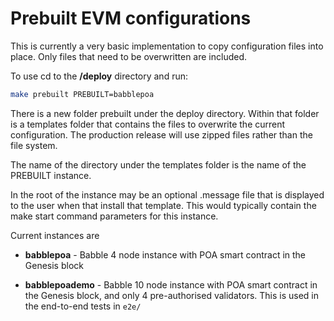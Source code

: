 # Prebuilt EVM configurations

This is currently a very basic implementation to copy configuration files into 
place. Only files that need to be overwritten are included. 

To use cd to the **/deploy** directory and run:
```bash
make prebuilt PREBUILT=babblepoa
``` 

There is a new folder prebuilt under the deploy directory. Within that folder is 
a templates folder that contains the files to overwrite the current 
configuration. The production release will use zipped files rather than the file 
system.

The name of the directory under the templates folder is the name of the PREBUILT 
instance. 

In the root of the instance may be an optional .message file that is displayed 
to the user when that install that template. This would typically contain the 
make start command parameters for this instance. 

Current instances are

- **babblepoa** - Babble 4 node instance with POA smart contract in the Genesis 
                  block 

- **babblepoademo** - Babble 10 node instance with POA smart contract in the 
                      Genesis block, and only 4 pre-authorised validators. This
                      is used in the end-to-end tests in `e2e/`